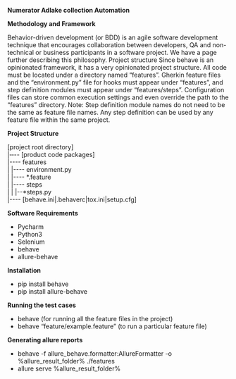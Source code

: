 **Numerator Adlake collection Automation**

**Methodology and Framework**

Behavior-driven development (or BDD) is an agile software development technique that encourages collaboration between developers, QA and non-technical or business participants in a software project. We have a page further describing this philosophy.
Project structure
Since behave is an opinionated framework, it has a very opinionated project structure. All code must be located under a directory named “features”. Gherkin feature files and the “environment.py” file for hooks must appear under “features”, and step definition modules must appear under “features/steps”. Configuration files can store common execution settings and even override the path to the “features” directory.
Note: Step definition module names do not need to be the same as feature file names. Any step definition can be used by any feature file within the same project.

**Project Structure**

[project root directory]<br>
|‐‐-- [product code packages]<br>
|---- features<br>
|   |---- environment.py<br>
|   |---- *.feature<br>
|   |---- steps<br>
|   |   |--*steps.py<br>
|---- [behave.ini|.behaverc|tox.ini|setup.cfg]<br>
 

**Software Requirements**

- Pycharm
- Python3
- Selenium
- behave
- allure-behave


**Installation**

- pip install behave
- pip install allure-behave

**Running the test cases**

- behave                               (for running all the feature files in the project)
- behave “feature/example.feature” (to run a particular feature file)


**Generating allure reports**

- behave -f allure_behave.formatter:AllureFormatter -o %allure_result_folder% ./features
- allure serve %allure_result_folder%



